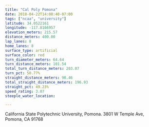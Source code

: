 ```yaml
---
title: "Cal Poly Pomona"
date: 2018-04-22T14:08:40-07:00
tags: ["ncaa", "university"]
latitude: 34.0522161
longitude: -117.8166957
elevation_meters: 215.57
distance_meters: 400.00
lap_lanes: 8
home_lanes: 8
surface_type: artificial
surface_color: red
turn_diameter_meters: 64.64
turn_distance_meters: 101.54
total_turn_distance_meters: 203.07
turn_pct: 50.77%
straight_distance_meters: 98.46
total_straight_distance_meters: 196.93
straight_pct: 49.23%
speed_rating: 3.07
steeple_water_location:

---
```


California State Polytechnic University, Pomona. 3801 W Temple Ave, Pomona, CA 91768
<!--more-->
